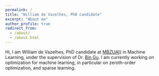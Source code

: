 ```yaml
---
permalink: /
title: "William de Vazelhes, PhD candidate"
excerpt: "About me"
author_profile: true
redirect_from: 
  - /about/
  - /about.html
---
```

Hi, I am William de Vazelhes, PhD candidate at [MBZUAI}](https://mbzuai.ac.ae/) in Machine Learning, under the supervision of Dr. [Bin Gu](https://jsgubin.github.io/). I am currently working on optimization for machine learning, in particular on zeroth-order optimization, and sparse learning.

